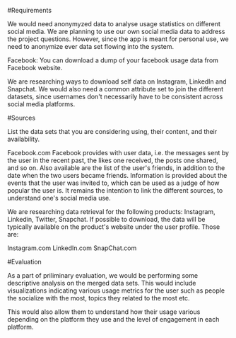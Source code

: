 #Requirements

We would need anonymyzed data to analyse usage statistics on different social media. We are planning to use our own social media data to address the project questions.
However, since the app is meant for personal use, we need to anonymize ever data set flowing into the system.

Facebook: You can download a dump of your facebook usage data from Facebook website.

We are researching ways to download self data on Instagram, LinkedIn and Snapchat.
We would also need a common attribute set to join the different datasets, since usernames don't necessarily have to be consistent across social media platforms.

#Sources

List the data sets that you are considering using, their content, and their availability.

Facebook.com
Facebook provides with user data, i.e. the messages sent by the user in the recent past, the likes one received, the posts one shared, and so on.
Also available are the list of the user's friends, in addition to the date when the two users became friends.
Information is provided about the events that the user was invited to, which can be used as a judge of how popular the user is.
It remains the intention to link the different sources, to understand one's social media use.

We are researching data retrieval for the following products: Instagram, Linkedin, Twitter, Snapchat. If possible to download, the data will be typically available on the product's website under the user profile. Those are:
 
Instagram.com
LinkedIn.com
SnapChat.com

#Evaluation

As a part of priliminary evaluation, we would be performing some descriptive analysis on the merged data sets.
This would include visualizations indicating various usage metrics for the user such as people the socialize with the most, topics they related to the most etc.

This would also allow them to understand how their usage various depending on the platform they use and the level of engagement in each platform.
